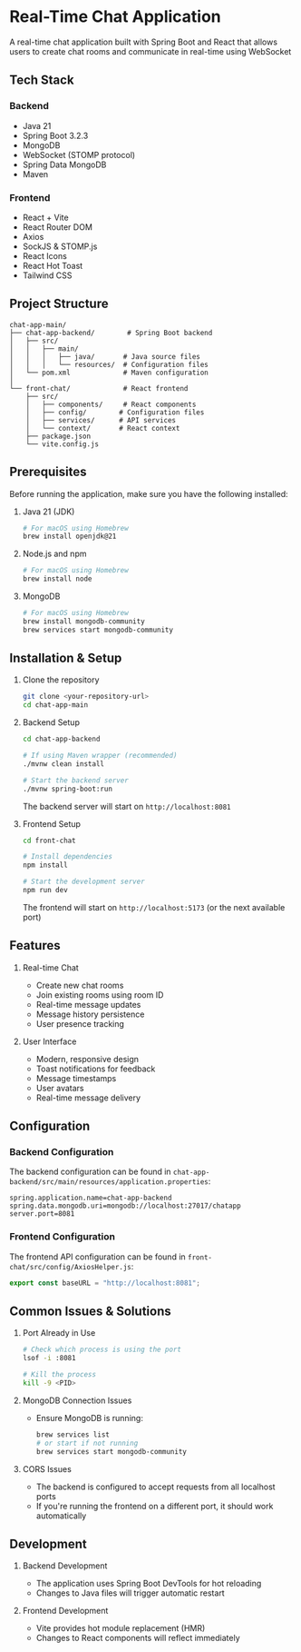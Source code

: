 # Real-Time Chat Application

A real-time chat application built with Spring Boot and React that allows users to create chat rooms and communicate in real-time using WebSocket

## Tech Stack

### Backend
- Java 21
- Spring Boot 3.2.3
- MongoDB
- WebSocket (STOMP protocol)
- Spring Data MongoDB
- Maven

### Frontend
- React + Vite
- React Router DOM
- Axios
- SockJS & STOMP.js
- React Icons
- React Hot Toast
- Tailwind CSS


## Project Structure

```
chat-app-main/
├── chat-app-backend/        # Spring Boot backend
│   ├── src/
│   │   ├── main/
│   │   │   ├── java/       # Java source files
│   │   │   └── resources/  # Configuration files
│   └── pom.xml             # Maven configuration
│
└── front-chat/             # React frontend
    ├── src/
    │   ├── components/     # React components
    │   ├── config/        # Configuration files
    │   ├── services/      # API services
    │   └── context/       # React context
    ├── package.json
    └── vite.config.js
```

## Prerequisites

Before running the application, make sure you have the following installed:

1. Java 21 (JDK)
   ```bash
   # For macOS using Homebrew
   brew install openjdk@21
   ```

2. Node.js and npm
   ```bash
   # For macOS using Homebrew
   brew install node
   ```

3. MongoDB
   ```bash
   # For macOS using Homebrew
   brew install mongodb-community
   brew services start mongodb-community
   ```

## Installation & Setup

1. Clone the repository
   ```bash
   git clone <your-repository-url>
   cd chat-app-main
   ```

2. Backend Setup
   ```bash
   cd chat-app-backend
   
   # If using Maven wrapper (recommended)
   ./mvnw clean install
   
   # Start the backend server
   ./mvnw spring-boot:run
   ```
   The backend server will start on `http://localhost:8081`

3. Frontend Setup
   ```bash
   cd front-chat
   
   # Install dependencies
   npm install
   
   # Start the development server
   npm run dev
   ```
   The frontend will start on `http://localhost:5173` (or the next available port)

## Features

1. Real-time Chat
   - Create new chat rooms
   - Join existing rooms using room ID
   - Real-time message updates
   - Message history persistence
   - User presence tracking

2. User Interface
   - Modern, responsive design
   - Toast notifications for feedback
   - Message timestamps
   - User avatars
   - Real-time message delivery

## Configuration

### Backend Configuration
The backend configuration can be found in `chat-app-backend/src/main/resources/application.properties`:
```properties
spring.application.name=chat-app-backend
spring.data.mongodb.uri=mongodb://localhost:27017/chatapp
server.port=8081
```

### Frontend Configuration
The frontend API configuration can be found in `front-chat/src/config/AxiosHelper.js`:
```javascript
export const baseURL = "http://localhost:8081";
```

## Common Issues & Solutions

1. Port Already in Use
   ```bash
   # Check which process is using the port
   lsof -i :8081
   
   # Kill the process
   kill -9 <PID>
   ```

2. MongoDB Connection Issues
   - Ensure MongoDB is running:
     ```bash
     brew services list
     # or start if not running
     brew services start mongodb-community
     ```

3. CORS Issues
   - The backend is configured to accept requests from all localhost ports
   - If you're running the frontend on a different port, it should work automatically

## Development

1. Backend Development
   - The application uses Spring Boot DevTools for hot reloading
   - Changes to Java files will trigger automatic restart

2. Frontend Development
   - Vite provides hot module replacement (HMR)
   - Changes to React components will reflect immediately


